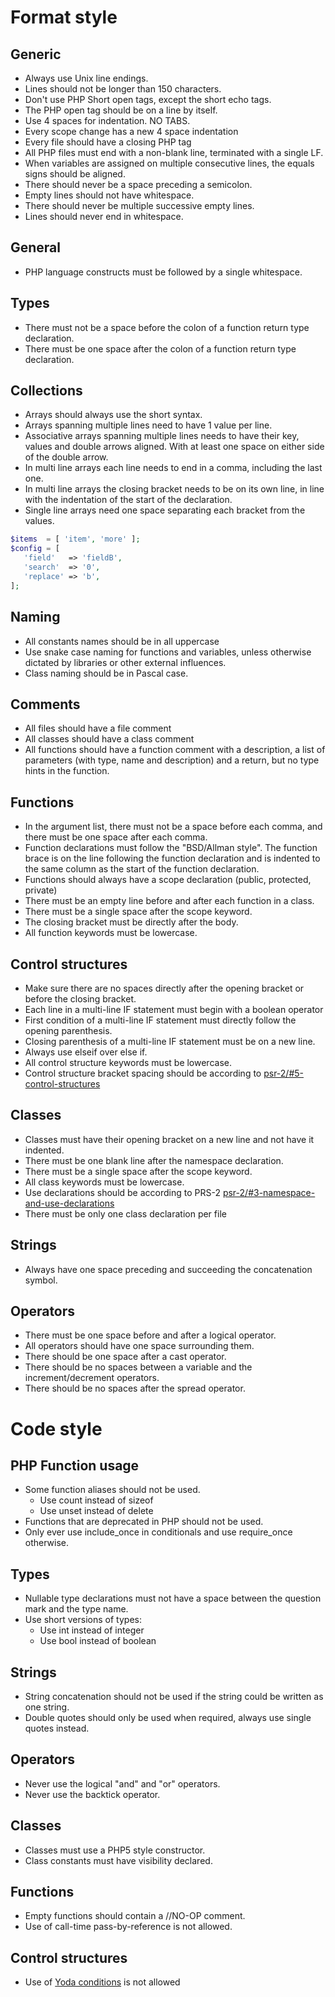 # Format style

## Generic
- Always use Unix line endings.
- Lines should not be longer than 150 characters.
- Don't use PHP Short open tags, except the short echo tags.
- The PHP open tag should be on a line by itself.
- Use 4 spaces for indentation. NO TABS.
- Every scope change has a new 4 space indentation
- Every file should have a closing PHP tag
- All PHP files must end with a non-blank line, terminated with a single LF.
- When variables are assigned on multiple consecutive lines, the equals signs should be aligned.
- There should never be a space preceding a semicolon.
- Empty lines should not have whitespace.
- There should never be multiple successive empty lines.
- Lines should never end in whitespace.

## General
- PHP language constructs must be followed by a single whitespace.

## Types
- There must not be a space before the colon of a function return type declaration.
- There must be one space after the colon of a function return type declaration.

## Collections
- Arrays should always use the short syntax.
- Arrays spanning multiple lines need to have 1 value per line.
- Associative arrays spanning multiple lines needs to have their key, values and double arrows aligned. With at least one space on either side of the double arrow.
- In multi line arrays each line needs to end in a comma, including the last one.
- In multi line arrays the closing bracket needs to be on its own line, in line with the indentation of the start of the declaration.
- Single line arrays need one space separating each bracket from the values.
```php
$items  = [ 'item', 'more' ];
$config = [
   'field'   => 'fieldB',
   'search'  => '0',
   'replace' => 'b',
];
```


## Naming
- All constants names should be in all uppercase
- Use snake case naming for functions and variables, unless otherwise dictated by libraries or other external influences.
- Class naming should be in Pascal case.

## Comments
- All files should have a file comment
- All classes should have a class comment
- All functions should have a function comment with a description, a list of parameters (with type, name and description) and a return, but no type hints in the function.

## Functions
- In the argument list, there must not be a space before each comma, and there must be one space after each comma.
- Function declarations must follow the "BSD/Allman style". The function brace is on the line following the function declaration and is indented to the same column as the start of the function declaration.
- Functions should always have a scope declaration (public, protected, private)
- There must be an empty line before and after each function in a class.
- There must be a single space after the scope keyword.
- The closing bracket must be directly after the body.
- All function keywords must be lowercase.

## Control structures
- Make sure there are no spaces directly after the opening bracket or before the closing bracket.
- Each line in a multi-line IF statement must begin with a boolean operator
- First condition of a multi-line IF statement must directly follow the opening parenthesis.
- Closing parenthesis of a multi-line IF statement must be on a new line.
- Always use elseif over else if.
- All control structure keywords must be lowercase.
- Control structure bracket spacing should be according to [psr-2/#5-control-structures](https://www.php-fig.org/psr/psr-2/#5-control-structures)

## Classes
- Classes must have their opening bracket on a new line and not have it indented.
- There must be one blank line after the namespace declaration.
- There must be a single space after the scope keyword.
- All class keywords must be lowercase.
- Use declarations should be according to PRS-2  [psr-2/#3-namespace-and-use-declarations](https://www.php-fig.org/psr/psr-2/#3-namespace-and-use-declarations)
- There must be only one class declaration per file

## Strings
- Always have one space preceding and succeeding the concatenation symbol.

## Operators
- There must be one space before and after a logical operator.
- All operators should have one space surrounding them.
- There should be one space after a cast operator.
- There should be no spaces between a variable and the increment/decrement operators.
- There should be no spaces after the spread operator.

# Code style

## PHP Function usage
- Some function aliases should not be used.
	- Use count instead of sizeof
	- Use unset instead of delete
- Functions that are deprecated in PHP should not be used.
- Only ever use include_once in conditionals and use require_once otherwise.

## Types
- Nullable type declarations must not have a space between the question mark and the type name.
- Use short versions of types:
    - Use int instead of integer
    - Use bool instead of boolean

## Strings
- String concatenation should not be used if the string could be written as one string.
- Double quotes should only be used when required, always use single quotes instead.

## Operators
- Never use the logical "and" and "or" operators.
- Never use the backtick operator.

## Classes
- Classes must use a PHP5 style constructor.
- Class constants must have visibility declared.

## Functions
- Empty functions should contain a //NO-OP comment.
- Use of call-time pass-by-reference is not allowed.

## Control structures
- Use of [Yoda conditions](https://en.wikipedia.org/wiki/Yoda_conditions) is not allowed
